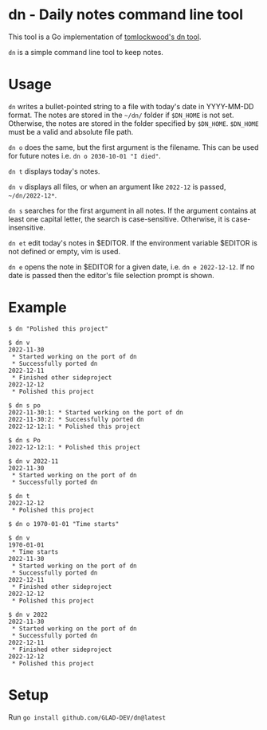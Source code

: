# dn - Daily notes command line tool

This tool is a Go implementation of [tomlockwood's dn tool](https://github.com/tomlockwood/dn).

`dn` is a simple command line tool to keep notes.

# Usage

`dn` writes a bullet-pointed string to a file with today's date in YYYY-MM-DD format.
The notes are stored in the `~/dn/` folder if `$DN_HOME` is not set.
Otherwise, the notes are stored in the folder specified by `$DN_HOME`.
`$DN_HOME` must be a valid and absolute file path.

`dn o`
does the same, but the first argument is the filename.
This can be used for future notes i.e. `dn o 2030-10-01 "I died"`.

`dn t`
displays today's notes.

`dn v`
displays all files, or when an argument like `2022-12` is passed, `~/dn/2022-12*`.

`dn s`
searches for the first argument in all notes.
If the argument contains at least one capital letter, the search is case-sensitive.
Otherwise, it is case-insensitive.

`dn et`
edit today's notes in $EDITOR.
If the environment variable $EDITOR is not defined or empty, vim is used.

`dn e`
opens the note in $EDITOR for a given date, i.e. `dn e 2022-12-12`.
If no date is passed then the editor's file selection prompt is shown.

# Example

```
$ dn "Polished this project"

$ dn v
2022-11-30
 * Started working on the port of dn
 * Successfully ported dn
2022-12-11
 * Finished other sideproject
2022-12-12
 * Polished this project

$ dn s po
2022-11-30:1: * Started working on the port of dn
2022-11-30:2: * Successfully ported dn
2022-12-12:1: * Polished this project

$ dn s Po
2022-12-12:1: * Polished this project

$ dn v 2022-11
2022-11-30
 * Started working on the port of dn
 * Successfully ported dn

$ dn t
2022-12-12
 * Polished this project

$ dn o 1970-01-01 "Time starts"

$ dn v
1970-01-01
 * Time starts
2022-11-30
 * Started working on the port of dn
 * Successfully ported dn
2022-12-11
 * Finished other sideproject
2022-12-12
 * Polished this project

$ dn v 2022
2022-11-30
 * Started working on the port of dn
 * Successfully ported dn
2022-12-11
 * Finished other sideproject
2022-12-12
 * Polished this project
```

# Setup

Run `go install github.com/GLAD-DEV/dn@latest`